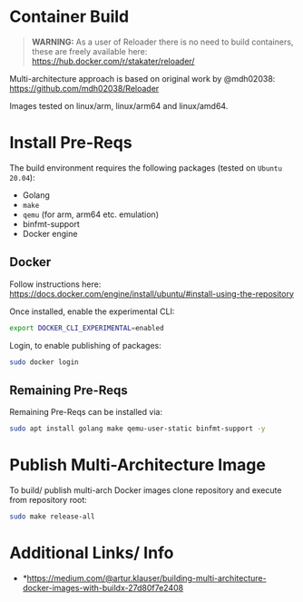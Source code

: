 # Container Build

> **WARNING:** As a user of Reloader there is no need to build containers, these are freely available here: https://hub.docker.com/r/stakater/reloader/

Multi-architecture approach is based on original work by @mdh02038: https://github.com/mdh02038/Reloader

Images tested on linux/arm, linux/arm64 and linux/amd64.

# Install Pre-Reqs

The build environment requires the following packages (tested on `Ubuntu 20.04`):

* Golang
* `make`
* `qemu` (for arm, arm64 etc. emulation)
* binfmt-support
* Docker engine

## Docker

Follow instructions here: https://docs.docker.com/engine/install/ubuntu/#install-using-the-repository

Once installed, enable the experimental CLI:

```bash
export DOCKER_CLI_EXPERIMENTAL=enabled
```
Login, to enable publishing of packages:

```bash
sudo docker login
```

## Remaining Pre-Reqs

Remaining Pre-Reqs can be installed via:

```bash
sudo apt install golang make qemu-user-static binfmt-support -y
```

# Publish Multi-Architecture Image

To build/ publish multi-arch Docker images clone repository and execute from repository root:

```bash
sudo make release-all
```

# Additional Links/ Info

* *https://medium.com/@artur.klauser/building-multi-architecture-docker-images-with-buildx-27d80f7e2408
